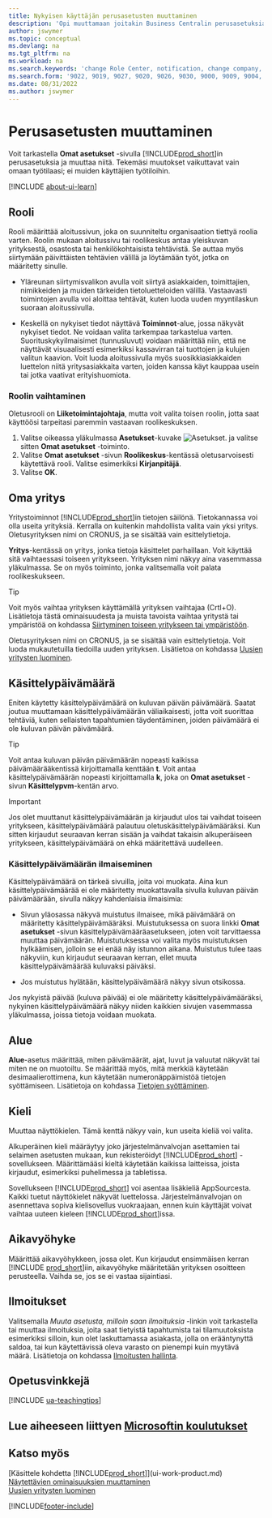 ```yaml
---
title: Nykyisen käyttäjän perusasetusten muuttaminen
description: 'Opi muuttamaan joitakin Business Centralin perusasetuksia, kuten rooliasi ja roolikeskusta, yritystä, työpäivämäärää sekä aikavyöhykkeitä.'
author: jswymer
ms.topic: conceptual
ms.devlang: na
ms.tgt_pltfrm: na
ms.workload: na
ms.search.keywords: 'change Role Center, notification, change company, change work date, decimal separator'
ms.search.form: '9022, 9019, 9027, 9020, 9026, 9030, 9000, 9009, 9004, 9005, 9024, 9006, 9007, 9010, 9016, 9017'
ms.date: 08/31/2022
ms.author: jswymer
---
```

# Perusasetusten muuttaminen

Voit tarkastella **Omat asetukset** -sivulla [!INCLUDE[prod_short](includes/prod_short.md)]in perusasetuksia ja muuttaa niitä. Tekemäsi muutokset vaikuttavat vain omaan työtilaasi; ei muiden käyttäjien työtiloihin.  

[!INCLUDE [about-ui-learn](includes/about-ui-learn.md)]

## <a name="role-center"></a>Rooli

Rooli määrittää aloitussivun, joka on suunniteltu organisaation tiettyä roolia varten. Roolin mukaan aloitussivu tai roolikeskus antaa yleiskuvan yrityksestä, osastosta tai henkilökohtaisista tehtävistä. Se auttaa myös siirtymään päivittäisten tehtävien välillä ja löytämään työt, jotka on määritetty sinulle.

* Yläreunan siirtymisvalikon avulla voit siirtyä asiakkaiden, toimittajien, nimikkeiden ja muiden tärkeiden tietoluetteloiden välillä. Vastaavasti toimintojen avulla voi aloittaa tehtävät, kuten luoda uuden myyntilaskun suoraan aloitussivulla.

* Keskellä on nykyiset tiedot näyttävä **Toiminnot**-alue, jossa näkyvät nykyiset tiedot. Ne voidaan valita tarkempaa tarkastelua varten. Suorituskykyilmaisimet (tunnusluvut) voidaan määrittää niin, että ne näyttävät visuaalisesti esimerkiksi kassavirran tai tuottojen ja kulujen valitun kaavion. Voit luoda aloitussivulla myös suosikkiasiakkaiden luettelon niitä yritysasiakkaita varten, joiden kanssa käyt kauppaa usein tai jotka vaativat erityishuomiota.

### Roolin vaihtaminen

Oletusrooli on **Liiketoimintajohtaja**, mutta voit valita toisen roolin, jotta saat käyttöösi tarpeitasi paremmin vastaavan roolikeskuksen.  

1. Valitse oikeassa yläkulmassa **Asetukset**-kuvake ![Asetukset.](media/ui-experience/settings_icon_small.png "Roolikeskuksen Asetukset-kuvake") ja valitse sitten **Omat asetukset** -toiminto.
2. Valitse **Omat asetukset** -sivun **Roolikeskus**-kentässä oletusarvoisesti käytettävä rooli. Valitse esimerkiksi **Kirjanpitäjä**.
3. Valitse **OK**.

## <a name="company"></a>Oma yritys

Yritystoiminnot [!INCLUDE[prod_short](includes/prod_short.md)]in tietojen säilönä. Tietokannassa voi olla useita yrityksiä. Kerralla on kuitenkin mahdollista valita vain yksi yritys. Oletusyrityksen nimi on CRONUS, ja se sisältää vain esittelytietoja.

**Yritys**-kentässä on yritys, jonka tietoja käsittelet parhaillaan. Voit käyttää sitä vaihtaessasi toiseen yritykseen. Yrityksen nimi näkyy aina vasemmassa yläkulmassa. Se on myös toiminto, jonka valitsemalla voit palata roolikeskukseen.

> [!TIP]
> Voit myös vaihtaa yrityksen käyttämällä yrityksen vaihtajaa (Crtl+O). Lisätietoja tästä ominaisuudesta ja muista tavoista vaihtaa yritystä tai ympäristöä on kohdassa [Siirtyminen toiseen yritykseen tai ympäristöön](ui-organization-switch.md).

Oletusyrityksen nimi on CRONUS, ja se sisältää vain esittelytietoja. Voit luoda mukautetuilla tiedoilla uuden yrityksen. Lisätietoa on kohdassa [Uusien yritysten luominen](about-new-company.md).

<!--
### To change the company name

The company name is always displayed at the top left corner and works as an action that you can choose to go back to the Role Center. You can change this name on the **Company Information** page.

1. Choose the ![Sprocket icon to open the Settings menu.](media/ui-experience/settings_icon_small.png) icon, and then choose the **Company Information** action.
2. In the **Name** field, enter the new company name.
3. Leave the page. The system restarts and displays the new company in the top-left corner.

### <a name="badge"></a>To display a company badge for quick access to company information

You can add a customized badge in the top-right corner, which you can choose to quickly view company name and tenant information in a pop-up box. The company badge is also useful when [!INCLUDE[prod_short](includes/prod_short.md)] is embedded in another application, like Microsoft Teams or in some other web application. In these cases, because the [!INCLUDE[web_client](includes/web_client.md)] displays less surrounding contextual information, the company badge serves as the only way to determine which company or environment a record belongs to.

1. Choose the ![Lightbulb that opens the Tell Me feature.](media/ui-search/search_small.png "Tell me what you want to do") icon, enter **Company Information**, and then choose the related link.
2. On the **Company Badge** FastTab, fill in the fields as necessary. [!INCLUDE[tooltip-inline-tip](includes/tooltip-inline-tip_md.md)].

> [!NOTE]
> If a company badge is defined, then you cannot change the company name as described in [To change the company name](ui-change-basic-settings.md#to-change-the-company-name)-->

## <a name="work-date"></a>Käsittelypäivämäärä

Eniten käytetty käsittelypäivämäärä on kuluvan päivän päivämäärä. Saatat joutua muuttamaan käsittelypäivämäärän väliaikaisesti, jotta voit suorittaa tehtäviä, kuten sellaisten tapahtumien täydentäminen, joiden päivämäärä ei ole kuluvan päivän päivämäärä.

> [!TIP]  
> Voit antaa kuluvan päivän päivämäärän nopeasti kaikissa päivämäärääkentissä kirjoittamalla kenttään **t**. Voit antaa käsittelypäivämäärän nopeasti kirjoittamalla **k**, joka on **Omat asetukset** -sivun **Käsittelypvm**-kentän arvo.

> [!IMPORTANT]  
> Jos olet muuttanut käsittelypäivämäärän ja kirjaudut ulos tai vaihdat toiseen yritykseen, käsittelypäivämäärä palautuu oletuskäsittelypäivämääräksi. Kun sitten kirjaudut seuraavan kerran sisään ja vaihdat takaisin alkuperäiseen yritykseen, käsittelypäivämäärä on ehkä määritettävä uudelleen.

### Käsittelypäivämäärän ilmaiseminen

Käsittelypäivämäärä on tärkeä sivuilla, joita voi muokata. Aina kun käsittelypäivämäärää ei ole määritetty muokattavalla sivulla kuluvan päivän päivämäärään, sivulla näkyy kahdenlaisia ilmaisimia:

* Sivun yläosassa näkyvä muistutus ilmaisee, mikä päivämäärä on määritetty käsittelypäivämääräksi. Muistutuksessa on suora linkki **Omat asetukset** -sivun käsittelypäivämääräasetukseen, joten voit tarvittaessa muuttaa päivämäärän. Muistutuksessa voi valita myös muistutuksen hylkäämisen, jolloin se ei enää näy istunnon aikana. Muistutus tulee taas näkyviin, kun kirjaudut seuraavan kerran, ellet muuta käsittelypäivämäärää kuluvaksi päiväksi.

* Jos muistutus hylätään, käsittelypäivämäärä näkyy sivun otsikossa.  

Jos nykyistä päivää (kuluva päivää) ei ole määritetty käsittelypäivämääräksi, nykyinen käsittelypäivämäärä näkyy niiden kaikkien sivujen vasemmassa yläkulmassa, joissa tietoja voidaan muokata.

## <a name="region"></a> Alue

**Alue**-asetus määrittää, miten päivämäärät, ajat, luvut ja valuutat näkyvät tai miten ne on muotoiltu. Se määrittää myös, mitä merkkiä käytetään desimaalierottimena, kun käytetään numeronäppäimistöä tietojen syöttämiseen. Lisätietoja on kohdassa [Tietojen syöttäminen](ui-enter-data.md#decimal).

## <a name="language"></a> Kieli

Muuttaa näyttökielen. Tämä kenttä näkyy vain, kun useita kieliä voi valita.

Alkuperäinen kieli määräytyy joko järjestelmänvalvojan asettamien tai selaimen asetusten mukaan, kun rekisteröidyt [!INCLUDE[prod_short](includes/prod_short.md)] -sovellukseen. Määrittämääsi kieltä käytetään kaikissa laitteissa, joista kirjaudut, esimerkiksi puhelimessa ja tabletissa.

Sovellukseen [!INCLUDE[prod_short](includes/prod_short.md)] voi asentaa lisäkieliä AppSourcesta. Kaikki tuetut näyttökielet näkyvät luettelossa. Järjestelmänvalvojan on asennettava sopiva kielisovellus vuokraajaan, ennen kuin käyttäjät voivat vaihtaa uuteen kieleen [!INCLUDE[prod_short](includes/prod_short.md)]issa.  

## Aikavyöhyke

Määrittää aikavyöhykkeen, jossa olet. Kun kirjaudut ensimmäisen kerran [!INCLUDE [prod_short](includes/prod_short.md)]iin, aikavyöhyke määritetään yrityksen osoitteen perusteella. Vaihda se, jos se ei vastaa sijaintiasi.  

## Ilmoitukset

Valitsemalla *Muuta asetusta, milloin saan ilmoituksia* -linkin voit tarkastella tai muuttaa ilmoituksia, joita saat tietyistä tapahtumista tai tilamuutoksista esimerkiksi silloin, kun olet laskuttamassa asiakasta, jolla on erääntynyttä saldoa, tai kun käytettävissä oleva varasto on pienempi kuin myytävä määrä. Lisätietoja on kohdassa [Ilmoitusten hallinta](ui-smart-notifications.md).

## Opetusvinkkejä

[!INCLUDE [ua-teachingtips](includes/ua-teachingtips.md)]

## Lue aiheeseen liittyen [Microsoftin koulutukset](/training/modules/personalize-ui-dynamics-365-business-central/index)

## Katso myös

[Käsittele kohdetta [!INCLUDE[prod_short](includes/prod_short.md)]](ui-work-product.md)  
[Näytettävien ominaisuuksien muuttaminen](ui-experiences.md)  
[Uusien yritysten luominen](about-new-company.md)  

[!INCLUDE[footer-include](includes/footer-banner.md)]
